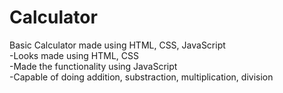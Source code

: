 # Calculator
Basic Calculator made using HTML, CSS, JavaScript  
-Looks made using HTML, CSS  
-Made the functionality using JavaScript  
-Capable of doing addition, substraction, multiplication, division  

